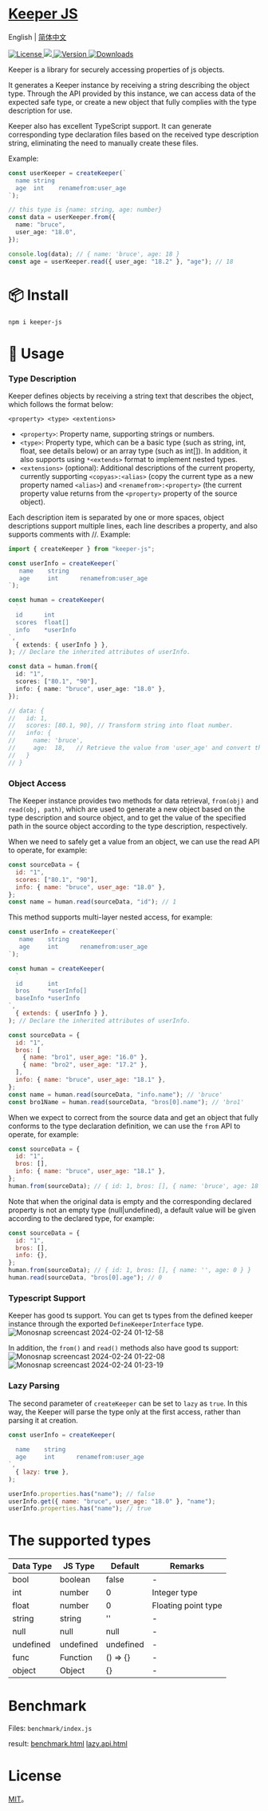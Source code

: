 # <a href align="center">Keeper JS</a>

English | [简体中文](./README-zh_CN.md)

<p>
   <a href="https://www.npmjs.com/package/keeper-js">
    <img src="https://img.shields.io/npm/l/keeper-js.svg?sanitize=true" alt="License" />
  </a>
  <a href="https://codecov.io/gh/ArthurYung/keeper" >
    <img src="https://codecov.io/gh/ArthurYung/keeper/graph/badge.svg?token=93F49NOJ9E"/>
  </a>
  <a href="https://www.npmjs.com/package/keeper-js">
    <img src="https://img.shields.io/npm/v/keeper-js.svg?sanitize=true" alt="Version">
  </a>
  <a href="https://www.npmjs.com/package/keeper-js">
    <img src="https://img.shields.io/npm/dm/keeper-js.svg?sanitize=true" alt="Downloads" />
  </a>
</p>

Keeper is a library for securely accessing properties of js objects.

It generates a Keeper instance by receiving a string describing the object type. Through the API provided by this instance, we can access data of the expected safe type, or create a new object that fully complies with the type description for use.

Keeper also has excellent TypeScript support. It can generate corresponding type declaration files based on the received type description string, eliminating the need to manually create these files.

Example:

```typescript
const userKeeper = createKeeper(`
  name string
  age  int    renamefrom:user_age
`);

// this type is {name: string, age: number}
const data = userKeeper.from({
  name: "bruce",
  user_age: "18.0",
});

console.log(data); // { name: 'bruce', age: 18 }
const age = userKeeper.read({ user_age: "18.2" }, "age"); // 18
```

# 📦 Install

```shell
npm i keeper-js
```

# 🔨 Usage

### Type Description

Keeper defines objects by receiving a string text that describes the object, which follows the format below:

```
<property> <type> <extentions>
```

- `<property>`: Property name, supporting strings or numbers.
- `<type>`: Property type, which can be a basic type (such as string, int, float, see details below) or an array type (such as int[]). In addition, it also supports using `*<extends>` format to implement nested types.
- `<extensions>` (optional): Additional descriptions of the current property, currently supporting `<copyas>:<alias>` (copy the current type as a new property named `<alias>`) and `<renamefrom>:<property>` (the current property value returns from the `<property>` property of the source object).

Each description item is separated by one or more spaces, object descriptions support multiple lines, each line describes a property, and also supports comments with //. Example:

```typescript
import { createKeeper } from "keeper-js";

const userInfo = createKeeper(`
   name    string
   age     int      renamefrom:user_age
`);

const human = createKeeper(
  `
  id      int
  scores  float[]
  info    *userInfo
`,
  { extends: { userInfo } },
); // Declare the inherited attributes of userInfo.

const data = human.from({
  id: "1",
  scores: ["80.1", "90"],
  info: { name: "bruce", user_age: "18.0" },
});

// data: {
//   id: 1,
//   scores: [80.1, 90], // Transform string into float number.
//   info: {
//     name: 'bruce',
//     age:  18,   // Retrieve the value from 'user_age' and convert the float string into an integer number.
//   }
// }
```

### Object Access

The Keeper instance provides two methods for data retrieval, `from(obj)` and `read(obj, path)`, which are used to generate a new object based on the type description and source object, and to get the value of the specified path in the source object according to the type description, respectively.

When we need to safely get a value from an object, we can use the read API to operate, for example:

```javascript
const sourceData = {
  id: "1",
  scores: ["80.1", "90"],
  info: { name: "bruce", user_age: "18.0" },
};
const name = human.read(sourceData, "id"); // 1
```

This method supports multi-layer nested access, for example:

```javascript
const userInfo = createKeeper(`
   name    string
   age     int      renamefrom:user_age
`);

const human = createKeeper(
  `
  id       int
  bros     *userInfo[]
  baseInfo *userInfo
`,
  { extends: { userInfo } },
); // Declare the inherited attributes of userInfo.

const sourceData = {
  id: "1",
  bros: [
    { name: "bro1", user_age: "16.0" },
    { name: "bro2", user_age: "17.2" },
  ],
  info: { name: "bruce", user_age: "18.1" },
};
const name = human.read(sourceData, "info.name"); // 'bruce'
const bro1Name = human.read(sourceData, "bros[0].name"); // 'bro1'
```

When we expect to correct from the source data and get an object that fully conforms to the type declaration definition, we can use the `from` API to operate, for example:

```javascript
const sourceData = {
  id: "1",
  bros: [],
  info: { name: "bruce", user_age: "18.1" },
};
human.from(sourceData); // { id: 1, bros: [], { name: 'bruce', age: 18 } }
```

Note that when the original data is empty and the corresponding declared property is not an empty type (null|undefined), a default value will be given according to the declared type, for example:

```javascript
const sourceData = {
  id: "1",
  bros: [],
  info: {},
};
human.from(sourceData); // { id: 1, bros: [], { name: '', age: 0 } }
human.read(sourceData, "bros[0].age"); // 0
```

### Typescript Support

Keeper has good ts support. You can get ts types from the defined keeper instance through the exported `DefineKeeperInterface` type.
![Monosnap screencast 2024-02-24 01-12-58](https://github.com/ArthurYung/keeper/assets/29910365/3c754e2c-0d2e-47b1-a516-3c8448529923)

In addition, the `from()` and `read()` methods also have good ts support:
![Monosnap screencast 2024-02-24 01-22-08](https://github.com/ArthurYung/keeper/assets/29910365/682fe9fd-8619-4dd0-b8de-64cbe71f2b15)
![Monosnap screencast 2024-02-24 01-23-19](https://github.com/ArthurYung/keeper/assets/29910365/9f73dcff-7e5c-4922-bf68-b0b43194d743)

### Lazy Parsing

The second parameter of `createKeeper` can be set to `lazy` as `true`. In this way, the Keeper will parse the type only at the first access, rather than parsing it at creation.

```javascript
const userInfo = createKeeper(
  `
  name    string
  age     int      renamefrom:user_age
`,
  { lazy: true },
);

userInfo.properties.has("name"); // false
userInfo.get({ name: "bruce", user_age: "18.0" }, "name");
userInfo.properties.has("name"); // true
```

# The supported types

| Data Type | JS Type   | Default   | Remarks             |
| --------- | --------- | --------- | ------------------- |
| bool      | boolean   | false     | -                   |
| int       | number    | 0         | Integer type        |
| float     | number    | 0         | Floating point type |
| string    | string    | ''        | -                   |
| null      | null      | null      | -                   |
| undefined | undefined | undefined | -                   |
| func      | Function  | () => {}  | -                   |
| object    | Object    | {}        | -                   |

# Benchmark

Files: `benchmark/index.js`

result: [benchmark.html](https://arthuryung.github.io/keeper/benchmark/results/keeper.chart.html) [lazy.api.html](https://arthuryung.github.io/keeper/benchmark/results/keeper-lazy.chart.html)

# License

[MIT](./LICENSE)。
